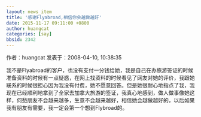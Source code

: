 ```yaml
---
layout: news_item
title: '感谢Flyabroad,相信你会越做越好'
date: 2015-11-17 09:11:00 +0800
author: huangcat
categories: [say]
bbsid: 2342
---
```


作者：huangcat 发表于：2008-04-10, 10:38:35

我不是Flyabroad的客户，也没有支付一分钱给她，我是自己在办旅游签证的时候准备资料的时候有一点疑惑，在网上找资料的时候看见了网友对她的评价，我跟她联系的时候很担心因为我没有付费，她不愿意回答。但是她很耐心地指点了我，我现在已经顺利地拿到了全家去加拿大旅游的签证，我真心地感到，做人做事像她这样，何愁朋友不会越来越多，生意不会越来越好，相信她会越做越好的，以后如果我有朋友有需要，我一定会第一个想到Flybroad的。

